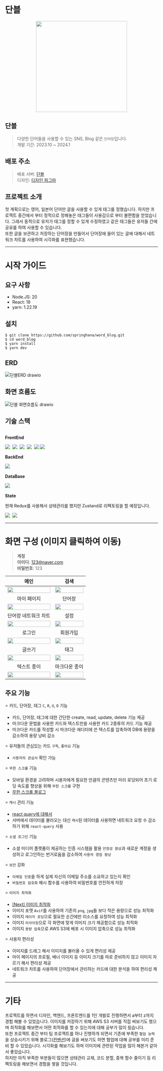 # 단블

<p align="center">
  <img src="https://github.com/springhana/word_blog/assets/97121074/6e16b774-04c2-4cff-8047-ecd9549be4b2" width="300px" />
</p>

## 단블
>다양한 단어들을 사용할 수 있는 SNS, Blog 같은 `단어장`입니다. </br>
>개발 기간: 2023.10 ~ 2024.1

## 배포 주소
> 배포 서버: <a href="https://word-blog.vercel.app/">단블</a> <br/>
> 디자인: <a href="https://www.figma.com/file/e1E8wuK0wqz1n3E82rpe0v/WordBlog?type=design&node-id=0-1&mode=design">디자인 피그마</a>

## 프로젝트 소개
첫 계획으로는 영어, 일본어 단어만 글을 사용할 수 있게 태그를 정했습니다. 하지만 프로젝트 중간에서 부터 정적으로 정해놓은 태그들이 사용감으로 부터 불편함을 얻었습니다. 
그래서 동적으로 유저가 태그를 정할 수 있게 수정하였고 같은 태그들은 유저들 간에 공유를 하여 사용할 수 있습니다. <br/>
또한 글을 보관하고 저장하는 단어장을 만들어서 단어장에 들어 있는 글에 대해서 네트워크 차트를 사용하여 시각화를 표현했습니다.

- - -

# 시작 가이드

## 요구 사항
- Node.JS: 20
- React: 18
- yarn: 1.22.19

## 설치
```shell
$ git clone https://github.com/springhana/word_blog.git
$ cd word_blog
$ yarn install
$ yarn dev
```

## ERD

![단블ERD drawio](https://github.com/springhana/word_blog/assets/97121074/3784210f-95da-4666-862b-9df4155c3f27)

## 화면 흐름도

![단블 화면흐름도 drawio](https://github.com/springhana/word_blog/assets/97121074/68fae9ca-cab5-49a8-859a-ff3bf322d78a)

## 기술 스택

<div style="display:flex; flex-direction:column; align-items:flex-start;"> 
  <div>
    <p><strong>FrontEnd</strong></p>
    <img src="https://img.shields.io/badge/html5-E34F26?style=for-the-badge&logo=html5&logoColor=white"/>&nbsp 
    <img src="https://img.shields.io/badge/css3-1572B6?style=for-the-badge&logo=css3&logoColor=white"/>&nbsp 
    <img src="https://img.shields.io/badge/javascript-F7DF1E?style=for-the-badge&logo=javascript&logoColor=white"/>&nbsp 
    <img src="https://img.shields.io/badge/typescript-3178C6?style=for-the-badge&logo=typescript&logoColor=white"/>&nbsp 
    <img src="https://img.shields.io/badge/react-61DAFB?style=for-the-badge&logo=react&logoColor=white"/>
    <img src="https://img.shields.io/badge/next.js-000000?style=for-the-badge&logo=next.js&logoColor=white"/>&nbsp 
  </div>

  <div>
    <p><strong>BackEnd</strong></p>
    <img src="https://img.shields.io/badge/node.js-339933?style=for-the-badge&logo=node.js&logoColor=white"/>&nbsp 
  </div>

  <div>
    <p><strong>DataBase</strong></p>
    <img src="https://img.shields.io/badge/mongodb-47A248?style=for-the-badge&logo=mongodb&logoColor=white"/>&nbsp 
  </div>

  <div>
    <p><strong>State</strong></p>
    <p>현재 Redux를 사용해서 상태관리를 했지만 Zustand로 리펙토링을 할 예정입니다.</p>
    <img src="https://img.shields.io/badge/zustand-764ABC?style=for-the-badge&logo=redux&logoColor=white"/>&nbsp 
    <img src="https://img.shields.io/badge/reactquery-FF4154?style=for-the-badge&logo=redux&logoColor=white"/>&nbsp 
  </div>
</div>

- - -

# 화면 구성 (이미지 클릭하여 이동)

> **계정** <br/>
> **아이디**: 123@naver.com <br/>
> **비밀번호**: 123 <br/>

|메인|검색|
|:---:|:---:|
|<a href="https://word-blog.vercel.app/" target="_blank"><img src="https://github.com/springhana/word_blog/assets/97121074/290dd7bc-9b20-475a-b329-a925550556b9" width="100%"/></a>|<a href="https://word-blog.vercel.app/search" target="_blank"><img src="https://github.com/springhana/word_blog/assets/97121074/12bb4ce9-e611-4822-8145-1e81b9b94302" width="100%"/></a>|
|마이 페이지|단어장|
|<a href="https://word-blog.vercel.app/profile/6584353de75a8cbbb59a0a28" target="_blank"><img src="https://github.com/springhana/word_blog/assets/97121074/38ef2d09-5b3f-476a-859f-db16fb8c5634" width="100%"/></a>|<a href="https://word-blog.vercel.app/book/6584353de75a8cbbb59a0a28" target="_blank"><img src="https://github.com/springhana/word_blog/assets/97121074/f51fec97-ffe9-4f33-bdca-e9962565a418" width="100%"/></a>|
|단어장 네트워크 차트|설정|
|<img src="https://github.com/springhana/word_blog/assets/97121074/a9f827dc-5466-483e-b477-63d64bce1765" width="100%"/>|<a href="https://word-blog.vercel.app/setting/6584353de75a8cbbb59a0a28" target="_blank"><img src="https://github.com/springhana/word_blog/assets/97121074/37adb63b-bf02-4272-a244-fdbc916b3e08" width="100%"/></a>|
|로그인|회원가입|
|<a href="https://word-blog.vercel.app/login" target="_blank"><img src="https://github.com/springhana/word_blog/assets/97121074/e7530159-8359-411a-a267-2cabfa8f6514" width="100%"/></a>|<a href="https://word-blog.vercel.app/register" target="_blank"><img src="https://github.com/springhana/word_blog/assets/97121074/c1d3fb1c-455f-44ad-9e6c-04a718c569f6" width="100%"/></a>|
|글쓰기|태그|
|<img src="https://github.com/springhana/word_blog/assets/97121074/c038fef8-f3a7-4638-953b-77755077b5a9" width="100%"/>|<a href="https://word-blog.vercel.app/profile/6584353de75a8cbbb59a0a28/tags" target="_blank"><img src="https://github.com/springhana/word_blog/assets/97121074/d1150345-13df-420f-9dd5-440dd87d95fd" width="100%"/></a>|
|텍스트 종이|마크다운 종이|
|<a href="https://word-blog.vercel.app/detail/65b54c358b8b1617f53a8dec" target="_blank"><img src="https://github.com/springhana/word_blog/assets/97121074/ce908eb4-9809-41fd-af1e-efc8a64188d8" width="100%"/></a>|<a href="https://word-blog.vercel.app/detail/659ed573c46c8bd114dc3641" target="_blank"><img src="https://github.com/springhana/word_blog/assets/97121074/a06d0a09-7214-41de-ad36-b80815b70629" width="100%"/></a>|

## 주요 기능 
⭐ 카드, 단어장, 태그 `C`, `R`, `U`, `D` 기능 
- 카드, 단어장, 태그에 대한 간단한 create, read, update, delete 기능 제공
- 마크다운 문법을 사용한 카드와 텍스트만을 사용한 카드 2종류의 카드 기능 제공
- 마크다운 카드를 작성할 시 마크다운 에디터에 쓴 텍스트를 압축하여 DB에 용량을 감소하여 용량 낭비 감소

⭐ 유저들의 관심있는 카드 `구독`, `좋아요` 기능 
- `사용자의 관심사` 확인 가능

⭐  `무한 스크롤` 기능
- 모바일 환경을 고려하며 시용자에게 필요한 만큼의 콘텐츠만 미리 로딩되어 초기 로딩 속도를 향상을 위해 `무한 스크롤` 구현
- <a href="https://velog.io/@springhana/React-%EB%AC%B4%ED%95%9C-%EC%8A%A4%ED%81%AC%EB%A1%A4-Infinite-scroll">무한 스크롤 블로그</a>

⭐ `캐시` 관리 기능
- <a href="https://velog.io/@springhana/react-query%EC%97%90-%EB%8C%80%ED%95%B4%EC%84%9C">react query에 대해서</a>
- 서버에서 데이터를 불러오는 대신 `캐시`된 데이터를 사용하면 네트워크 요청 수 감소하기 위해 `react-query` 사용

⭐ `소셜 로그인` 기능
- 소셜 미디어 플랫폼이 제공하는 인증 시스템을 활용 `안정성 향상`과 새로운 계정을 생성하고 로그인하는 번거로움을 감소하여 `사용자 경험 향상`

⭐ `보안` 강화
- `이메일 인증`을 하게 실제 자신의 이메일 주소를 소요하고 있는지 확인
- `비밀번호 암호화` 해시 함수를 사용하여 비밀번호를 안전하게 저장

⭐ `이미지 최적화`
- <a href="https://velog.io/@springhana/Next-%EC%9D%B4%EB%AF%B8%EC%A7%80-%EC%B5%9C%EC%A0%81%ED%99%94">[Next] 이미지 최적화</a>
- 이미지 포맷 `Avif`를 사용하여 기존의 `png`, `jpg`들 보다 적은 용량으로 성능 최적화
- 이미지 `레이지 로딩`으로 필요한 순간에만 리소스를 요청하여 성능 최적화
- 이미지 `리사이징`으로 각 화면에 맞게 이미지 크기 제공함으로 성능 최적화
- 이미지 `용량 압축`으로 AWS S3에 배포 시 이미지 압축으로 성능 최적화

⭐ 사용자 편리성
- 이미지를 드래그 해서 이미지를 불러올 수 있게 편리성 제공
- 마이 페이지의 프로필, 배너 이미지 등 이미지 크기를 따로 준비하지 않고 이미지 자르기 해서 편리성 제공
- 네트워크 차트를 사용하여 단어장에서 관리하는 카드에 대한 분석을 하여 편리성 제공

- - -

# 기타
프로젝트를 하면서 디자인, 백엔드, 프론트엔드를 1인 개발로 진행하면서 a부터 z까지 경험 해볼 수 있었습니다. 이미지를 저장하기 위해 AWS S3 서버를 직접 써보기도 했으며 최적화를 해보면서 어떤 최적화를 할 수 있는지에 대해 공부가 많이 됬습니다.<br/>
또한 프로젝트 중간 부터 팀 프로젝트를 하나 진행하개 되면서 기존에 부족한 `협업 능력`을 상승시키기 위해 블로그(<a href="https://velog.io/@springhana/Next-ESLint%EC%99%80-Prettier-%EC%A0%81%EC%9A%A9%ED%95%98%EA%B8%B0">컨벤션</a>)에 글을 써보기도 하면 협업에 대해 공부를 미리 준비 할 수 있었습니다. 시각화를 해보기도 하며 이미지에 관련된 작업을 많이 해본거 같아서 좋았습니다. <br/>
하지만 아직 부족한 부분들이 많으면 상태관리 교체, 코드 분할, 중복 함수 줄이기 등 리펙토링을 해보면서 경험을 쌓을 것입니다.

